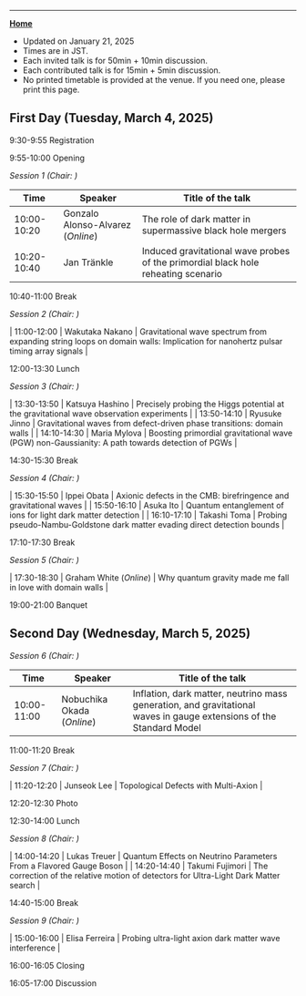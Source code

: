 ---

[**Home**](index)

- Updated on January 21, 2025
- Times are in JST. 
- Each invited talk is for 50min + 10min discussion. 
- Each contributed talk is for 15min + 5min discussion.
- No printed timetable is provided at the venue. If you need one, please print this page.
<!--- Both of them include time for questions and comments.-->

## First Day (Tuesday, March 4, 2025)

9:30-9:55 Registration

9:55-10:00 Opening

*Session 1 (Chair: )*

| Time | Speaker | Title of the talk |
|----|----|----|
| 10:00-10:20 | Gonzalo Alonso-Alvarez (*Online*) | The role of dark matter in supermassive black hole mergers |
| 10:20-10:40 | Jan Tränkle |  Induced gravitational wave probes of the primordial black hole reheating scenario  |

10:40-11:00    Break

*Session 2 (Chair: )*

| 11:00-12:00 | Wakutaka Nakano | Gravitational wave spectrum from expanding string loops on domain walls: Implication for nanohertz pulsar timing array signals |

12:00-13:30  Lunch

*Session 3 (Chair: )*

| 13:30-13:50 | Katsuya Hashino | Precisely probing the Higgs potential at the gravitational wave observation experiments |
| 13:50-14:10 | Ryusuke Jinno | Gravitational waves from defect-driven phase transitions: domain walls |
| 14:10-14:30 | Maria Mylova | Boosting primordial gravitational wave (PGW) non-Gaussianity: A path towards detection of PGWs |

14:30-15:30 Break

*Session 4 (Chair: )*

| 15:30-15:50 | Ippei Obata | Axionic defects in the CMB: birefringence and gravitational waves |
| 15:50-16:10 | Asuka Ito | Quantum entanglement of ions for light dark matter detection |
| 16:10-17:10 | Takashi Toma | Probing pseudo-Nambu-Goldstone dark matter evading direct detection bounds |

17:10-17:30 Break

*Session 5 (Chair: )*

| 17:30-18:30 | Graham White (*Online*) | Why quantum gravity made me fall in love with domain walls |

19:00-21:00 Banquet

## Second Day (Wednesday, March 5, 2025)

*Session 6 (Chair: )*

| Time | Speaker | Title of the talk |
|----|----|----|
| 10:00-11:00 | Nobuchika Okada (*Online*) | Inflation, dark matter, neutrino mass generation, and gravitational waves in gauge extensions of the Standard Model |

11:00-11:20 Break

*Session 7 (Chair: )*

| 11:20-12:20 | Junseok Lee | Topological Defects with Multi-Axion |

12:20-12:30 Photo

12:30-14:00 Lunch

*Session 8 (Chair: )*

| 14:00-14:20 | Lukas Treuer | Quantum Effects on Neutrino Parameters From a Flavored Gauge Boson |
| 14:20-14:40 | Takumi Fujimori | The correction of the relative motion of detectors for Ultra-Light Dark Matter search |

14:40-15:00 Break

*Session 9 (Chair: )*

| 15:00-16:00 | Elisa Ferreira | Probing ultra-light axion dark matter wave interference |

16:00-16:05 Closing

16:05-17:00 Discussion





